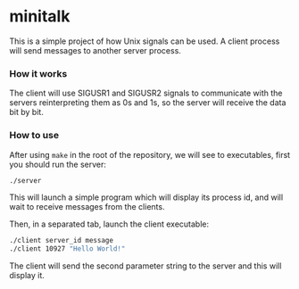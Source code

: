 # minitalk

This is a simple project of how Unix signals can be used. A client process will send messages to another server process.

<h3>How it works</h3>

The client will use SIGUSR1 and SIGUSR2 signals to communicate with the servers reinterpreting them as 0s and 1s, so the server will receive the data bit by bit.

<h3>How to use</h3>

After using `make` in the root of the repository, we will see to executables, first you should run the server:

```bash
./server
```
This will launch a simple program which will display its process id, and will wait to receive messages from the clients.

Then, in a separated tab, launch the client executable:

```bash
./client server_id message
./client 10927 "Hello World!"
```
The client will send the second parameter string to the server and this will display it.
